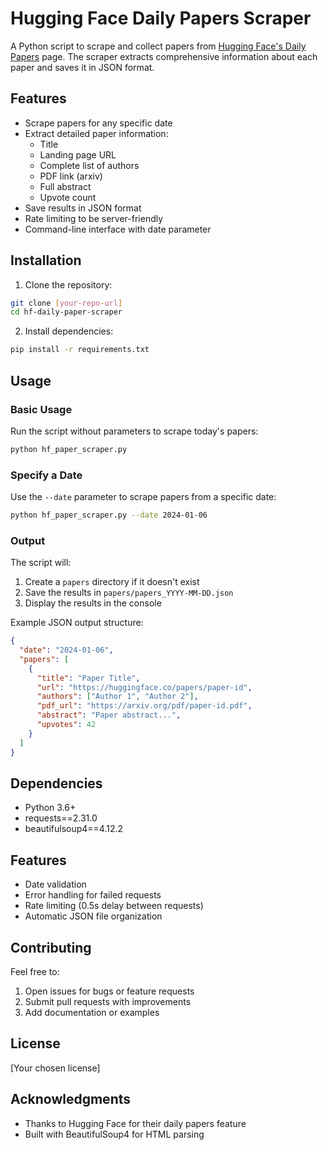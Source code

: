 # Hugging Face Daily Papers Scraper

A Python script to scrape and collect papers from [Hugging Face's Daily Papers](https://huggingface.co/papers) page. The scraper extracts comprehensive information about each paper and saves it in JSON format.

## Features

- Scrape papers for any specific date
- Extract detailed paper information:
  - Title
  - Landing page URL
  - Complete list of authors
  - PDF link (arxiv)
  - Full abstract
  - Upvote count
- Save results in JSON format
- Rate limiting to be server-friendly
- Command-line interface with date parameter

## Installation

1. Clone the repository:
```bash
git clone [your-repo-url]
cd hf-daily-paper-scraper
```

2. Install dependencies:
```bash
pip install -r requirements.txt
```

## Usage

### Basic Usage
Run the script without parameters to scrape today's papers:
```bash
python hf_paper_scraper.py
```

### Specify a Date
Use the `--date` parameter to scrape papers from a specific date:
```bash
python hf_paper_scraper.py --date 2024-01-06
```

### Output
The script will:
1. Create a `papers` directory if it doesn't exist
2. Save the results in `papers/papers_YYYY-MM-DD.json`
3. Display the results in the console

Example JSON output structure:
```json
{
  "date": "2024-01-06",
  "papers": [
    {
      "title": "Paper Title",
      "url": "https://huggingface.co/papers/paper-id",
      "authors": ["Author 1", "Author 2"],
      "pdf_url": "https://arxiv.org/pdf/paper-id.pdf",
      "abstract": "Paper abstract...",
      "upvotes": 42
    }
  ]
}
```

## Dependencies

- Python 3.6+
- requests==2.31.0
- beautifulsoup4==4.12.2

## Features

- Date validation
- Error handling for failed requests
- Rate limiting (0.5s delay between requests)
- Automatic JSON file organization

## Contributing

Feel free to:
1. Open issues for bugs or feature requests
2. Submit pull requests with improvements
3. Add documentation or examples

## License

[Your chosen license]

## Acknowledgments

- Thanks to Hugging Face for their daily papers feature
- Built with BeautifulSoup4 for HTML parsing
